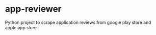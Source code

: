# app-reviewer
Python project to scrape application reviews from google play store and apple app store

